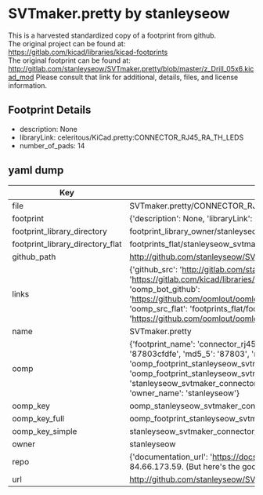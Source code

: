 # SVTmaker.pretty by stanleyseow  
This is a harvested standardized copy of a footprint from github.  
The original project can be found at:  
https://gitlab.com/kicad/libraries/kicad-footprints  
The original footprint can be found at:
http://gitlab.com/stanleyseow/SVTmaker.pretty/blob/master/z_Drill_05x6.kicad_mod
Please consult that link for additional, details, files, and license information.  
## Footprint Details
* description: None  
* libraryLink: celeritous/KiCad.pretty:CONNECTOR_RJ45_RA_TH_LEDS  
* number_of_pads: 14  
## yaml dump  
| Key | Value |  
| --- | --- |  
| file | SVTmaker.pretty/CONNECTOR_RJ45_RA_TH_LEDS.kicad_mod |  
| footprint | {'description': None, 'libraryLink': 'celeritous/KiCad.pretty:CONNECTOR_RJ45_RA_TH_LEDS', 'number_of_pads': 14} |  
| footprint_library_directory | footprint_library_owner/stanleyseow_SVTmaker.pretty |  
| footprint_library_directory_flat | footprints_flat/stanleyseow_svtmaker_connector_rj45_ra_th_leds/working |  
| github_path | http://github.com/stanleyseow/SVTmaker.pretty/blob/master/CONNECTOR_RJ45_RA_TH_LEDS.kicad_mod |  
| links | {'github_src': 'http://gitlab.com/stanleyseow/SVTmaker.pretty/blob/master/z_Drill_05x6.kicad_mod', 'github_src_repo': 'https://gitlab.com/kicad/libraries/kicad-footprints', 'oomp_bot': 'footprints/stanleyseow_svtmaker_connector_rj45_ra_th_leds/working', 'oomp_bot_github': 'https://github.com/oomlout/oomlout_oomp_footprint_bot/tree/main/footprints/stanleyseow_svtmaker_connector_rj45_ra_th_leds/working', 'oomp_src_flat': 'footprints_flat/footprints_flat/stanleyseow_svtmaker_connector_rj45_ra_th_leds/working', 'oomp_src_flat_github': 'https://github.com/oomlout/oomlout_oomp_footprint_src/tree/main/footprints_flat/stanleyseow_svtmaker_connector_rj45_ra_th_leds/working'} |  
| name | SVTmaker.pretty |  
| oomp | {'footprint_name': 'connector_rj45_ra_th_leds', 'library_name': 'svtmaker', 'md5': '87803cfdfe9dbd48ca6d2377829080fe', 'md5_10': '87803cfdfe', 'md5_5': '87803', 'md5_6': '87803c', 'oomp_key': 'oomp_stanleyseow_svtmaker_connector_rj45_ra_th_leds', 'oomp_key_extra': 'oomp_footprint_stanleyseow_svtmaker_connector_rj45_ra_th_leds', 'oomp_key_full': 'oomp_footprint_stanleyseow_svtmaker_connector_rj45_ra_th_leds_87803c', 'oomp_key_simple': 'stanleyseow_svtmaker_connector_rj45_ra_th_leds', 'original_filename': 'SVTmaker.pretty/CONNECTOR_RJ45_RA_TH_LEDS.kicad_mod', 'owner_name': 'stanleyseow'} |  
| oomp_key | oomp_stanleyseow_svtmaker_connector_rj45_ra_th_leds |  
| oomp_key_full | oomp_footprint_stanleyseow_svtmaker_connector_rj45_ra_th_leds |  
| oomp_key_simple | stanleyseow_svtmaker_connector_rj45_ra_th_leds |  
| owner | stanleyseow |  
| repo | {'documentation_url': 'https://docs.github.com/rest/overview/resources-in-the-rest-api#rate-limiting', 'message': "API rate limit exceeded for 84.66.173.59. (But here's the good news: Authenticated requests get a higher rate limit. Check out the documentation for more details.)"} |  
| url | http://github.com/stanleyseow/SVTmaker.pretty |  


